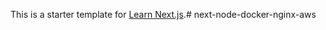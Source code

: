 This is a starter template for [Learn Next.js](https://nextjs.org/learn).# next-node-docker-nginx-aws
